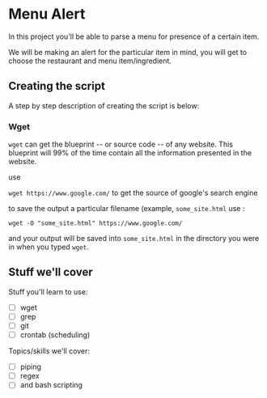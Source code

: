 Menu Alert
=========

In this project you'll be able to parse a menu for presence of a certain item.

We will be making an alert for the particular item in mind, you will get to choose the restaurant and menu item/ingredient.


## Creating the script

A step by step description of creating the script is below:

### Wget

`wget` can get the blueprint -- or source code -- of any website. This blueprint will 99% of the time contain all the information presented in the website.


use 

`wget https://www.google.com/` to get the source of google's search engine


to save the output a particular filename (example, `some_site.html` use :

`wget -O "some_site.html" https://www.google.com/`

and your output will be saved into `some_site.html` in the directory you were in when you typed `wget`.


## Stuff we'll cover


Stuff you'll learn to use:
* [ ] wget
* [ ] grep
* [ ] git 
* [ ] crontab (scheduling)

Topics/skills we'll cover:
* [ ] piping
* [ ] regex
* [ ] and bash scripting
